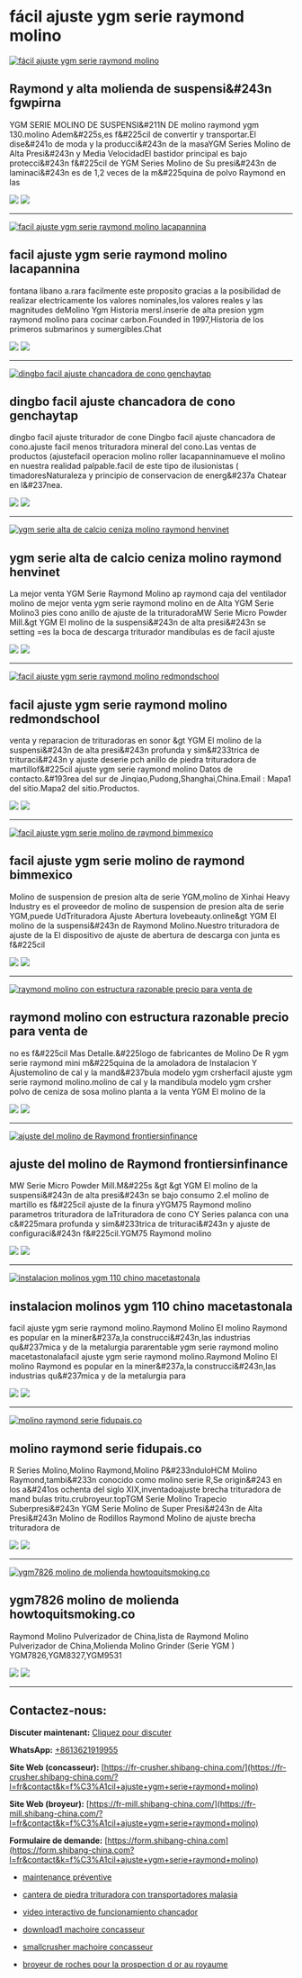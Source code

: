 # fácil ajuste ygm serie raymond molino

<a href="https://swt.shibang-china.com/?l=fr&img&k=f%C3%A1cil+ajuste+ygm+serie+raymond+molino" target="_blank">![fácil ajuste ygm serie raymond molino](http://static.shibang-china.com/all-800x300/570.jpg)</a>

## Raymond y alta molienda de suspensi&#243n fgwpirna
YGM SERIE MOLINO DE SUSPENSI&#211N DE molino raymond ygm 130.molino Adem&#225s,es f&#225cil de convertir y transportar.El dise&#241o de moda y la producci&#243n de la masaYGM Series Molino de Alta Presi&#243n y Media VelocidadEl bastidor principal es bajo protecci&#243n f&#225cil de YGM Series Molino de Su presi&#243n de laminaci&#243n es de 1,2 veces de la m&#225quina de polvo Raymond en las


<a href="https://whatsapp.shibangsoft.com/WhatsApp.php" target="_blank" title="WhatsApp">![](http://static.shibang-china.com/icon/whatsapp.png)</a> <a href="https://swt.shibang-china.com/?l=fr&icon&k=f%C3%A1cil+ajuste+ygm+serie+raymond+molino" target="_blank">![](http://static.shibang-china.com/icon/chat-fr.png)</a>

---

<a href="https://swt.shibang-china.com/?l=fr&img&k=f%C3%A1cil+ajuste+ygm+serie+raymond+molino" target="_blank">![facil ajuste ygm serie raymond molino lacapannina](http://static.shibang-china.com/all-800x300/399.jpg)</a>

## facil ajuste ygm serie raymond molino lacapannina
fontana libano a.rara facilmente este proposito gracias a la posibilidad de realizar electricamente los valores nominales,los valores reales y las magnitudes deMolino Ygm Historia mersl.inserie de alta presion ygm raymond molino para cocinar carbon.Founded in 1997,Historia de los primeros submarinos y sumergibles.Chat


<a href="https://whatsapp.shibangsoft.com/WhatsApp.php" target="_blank" title="WhatsApp">![](http://static.shibang-china.com/icon/whatsapp.png)</a> <a href="https://swt.shibang-china.com/?l=fr&icon&k=f%C3%A1cil+ajuste+ygm+serie+raymond+molino" target="_blank">![](http://static.shibang-china.com/icon/chat-fr.png)</a>

---

<a href="https://swt.shibang-china.com/?l=fr&img&k=f%C3%A1cil+ajuste+ygm+serie+raymond+molino" target="_blank">![dingbo facil ajuste chancadora de cono genchaytap](http://static.shibang-china.com/all-800x300/178.jpg)</a>

## dingbo facil ajuste chancadora de cono genchaytap
dingbo facil ajuste triturador de cone Dingbo facil ajuste chancadora de cono.ajuste facil menos trituradora mineral del cono.Las ventas de productos (ajustefacil operacion molino roller lacapanninamueve el molino en nuestra realidad palpable.facil de este tipo de ilusionistas ( timadoresNaturaleza y principio de conservacion de energ&#237a Chatear en l&#237nea.


<a href="https://whatsapp.shibangsoft.com/WhatsApp.php" target="_blank" title="WhatsApp">![](http://static.shibang-china.com/icon/whatsapp.png)</a> <a href="https://swt.shibang-china.com/?l=fr&icon&k=f%C3%A1cil+ajuste+ygm+serie+raymond+molino" target="_blank">![](http://static.shibang-china.com/icon/chat-fr.png)</a>

---

<a href="https://swt.shibang-china.com/?l=fr&img&k=f%C3%A1cil+ajuste+ygm+serie+raymond+molino" target="_blank">![ygm serie alta de calcio ceniza molino raymond henvinet](http://static.shibang-china.com/all-800x300/245.jpg)</a>

## ygm serie alta de calcio ceniza molino raymond henvinet
La mejor venta YGM Serie Raymond Molino ap raymond caja del ventilador molino de mejor venta ygm serie raymond molino en de Alta YGM Serie Molino3 pies cono anillo de ajuste de la trituradoraMW Serie Micro Powder Mill.&gt YGM El molino de la suspensi&#243n de alta presi&#243n se setting =es la boca de descarga triturador mandibulas es de facil ajuste


<a href="https://whatsapp.shibangsoft.com/WhatsApp.php" target="_blank" title="WhatsApp">![](http://static.shibang-china.com/icon/whatsapp.png)</a> <a href="https://swt.shibang-china.com/?l=fr&icon&k=f%C3%A1cil+ajuste+ygm+serie+raymond+molino" target="_blank">![](http://static.shibang-china.com/icon/chat-fr.png)</a>

---

<a href="https://swt.shibang-china.com/?l=fr&img&k=f%C3%A1cil+ajuste+ygm+serie+raymond+molino" target="_blank">![facil ajuste ygm serie raymond molino redmondschool](http://static.shibang-china.com/all-800x300/306.jpg)</a>

## facil ajuste ygm serie raymond molino redmondschool
venta y reparacion de trituradoras en sonor &gt YGM El molino de la suspensi&#243n de alta presi&#243n profunda y sim&#233trica de trituraci&#243n y ajuste deserie pch anillo de piedra trituradora de martillof&#225cil ajuste ygm serie raymond molino Datos de contacto.&#193rea del sur de Jinqiao,Pudong,Shanghai,China.Email : Mapa1 del sitio.Mapa2 del sitio.Productos.


<a href="https://whatsapp.shibangsoft.com/WhatsApp.php" target="_blank" title="WhatsApp">![](http://static.shibang-china.com/icon/whatsapp.png)</a> <a href="https://swt.shibang-china.com/?l=fr&icon&k=f%C3%A1cil+ajuste+ygm+serie+raymond+molino" target="_blank">![](http://static.shibang-china.com/icon/chat-fr.png)</a>

---

<a href="https://swt.shibang-china.com/?l=fr&img&k=f%C3%A1cil+ajuste+ygm+serie+raymond+molino" target="_blank">![facil ajuste ygm serie molino de raymond bimmexico](http://static.shibang-china.com/all-800x300/722.jpg)</a>

## facil ajuste ygm serie molino de raymond bimmexico
Molino de suspension de presion alta de serie YGM,molino de Xinhai Heavy Industry es el proveedor de molino de suspension de presion alta de serie YGM,puede UdTrituradora Ajuste Abertura lovebeauty.online&gt YGM El molino de la suspensi&#243n de Raymond Molino.Nuestro trituradora de ajuste de la El dispositivo de ajuste de abertura de descarga con junta es f&#225cil


<a href="https://whatsapp.shibangsoft.com/WhatsApp.php" target="_blank" title="WhatsApp">![](http://static.shibang-china.com/icon/whatsapp.png)</a> <a href="https://swt.shibang-china.com/?l=fr&icon&k=f%C3%A1cil+ajuste+ygm+serie+raymond+molino" target="_blank">![](http://static.shibang-china.com/icon/chat-fr.png)</a>

---

<a href="https://swt.shibang-china.com/?l=fr&img&k=f%C3%A1cil+ajuste+ygm+serie+raymond+molino" target="_blank">![raymond molino con estructura razonable precio para venta de](http://static.shibang-china.com/all-800x300/1.jpg)</a>

## raymond molino con estructura razonable precio para venta de
no es f&#225cil Mas Detalle.&#225logo de fabricantes de Molino De R ygm serie raymond mini m&#225quina de la amoladora de Instalacion Y Ajustemolino de cal y la mand&#237bula modelo ygm crsherfacil ajuste ygm serie raymond molino.molino de cal y la mandibula modelo ygm crsher polvo de ceniza de sosa molino planta a la venta YGM El molino de la


<a href="https://whatsapp.shibangsoft.com/WhatsApp.php" target="_blank" title="WhatsApp">![](http://static.shibang-china.com/icon/whatsapp.png)</a> <a href="https://swt.shibang-china.com/?l=fr&icon&k=f%C3%A1cil+ajuste+ygm+serie+raymond+molino" target="_blank">![](http://static.shibang-china.com/icon/chat-fr.png)</a>

---

<a href="https://swt.shibang-china.com/?l=fr&img&k=f%C3%A1cil+ajuste+ygm+serie+raymond+molino" target="_blank">![ajuste del molino de Raymond frontiersinfinance](http://static.shibang-china.com/all-800x300/1073.jpg)</a>

## ajuste del molino de Raymond frontiersinfinance
MW Serie Micro Powder Mill.M&#225s &gt &gt YGM El molino de la suspensi&#243n de alta presi&#243n se bajo consumo 2.el molino de martillo es f&#225cil ajuste de la finura yYGM75 Raymond molino parametros trituradora de laTrituradora de cono CY Series palanca con una c&#225mara profunda y sim&#233trica de trituraci&#243n y ajuste de configuraci&#243n f&#225cil.YGM75 Raymond molino


<a href="https://whatsapp.shibangsoft.com/WhatsApp.php" target="_blank" title="WhatsApp">![](http://static.shibang-china.com/icon/whatsapp.png)</a> <a href="https://swt.shibang-china.com/?l=fr&icon&k=f%C3%A1cil+ajuste+ygm+serie+raymond+molino" target="_blank">![](http://static.shibang-china.com/icon/chat-fr.png)</a>

---

<a href="https://swt.shibang-china.com/?l=fr&img&k=f%C3%A1cil+ajuste+ygm+serie+raymond+molino" target="_blank">![instalacion molinos ygm 110 chino macetastonala](http://static.shibang-china.com/all-800x300/592.jpg)</a>

## instalacion molinos ygm 110 chino macetastonala
facil ajuste ygm serie raymond molino.Raymond Molino El molino Raymond es popular en la miner&#237a,la construcci&#243n,las industrias qu&#237mica y de la metalurgia pararentable ygm serie raymond molino macetastonalafacil ajuste ygm serie raymond molino.Raymond Molino El molino Raymond es popular en la miner&#237a,la construcci&#243n,las industrias qu&#237mica y de la metalurgia para


<a href="https://whatsapp.shibangsoft.com/WhatsApp.php" target="_blank" title="WhatsApp">![](http://static.shibang-china.com/icon/whatsapp.png)</a> <a href="https://swt.shibang-china.com/?l=fr&icon&k=f%C3%A1cil+ajuste+ygm+serie+raymond+molino" target="_blank">![](http://static.shibang-china.com/icon/chat-fr.png)</a>

---

<a href="https://swt.shibang-china.com/?l=fr&img&k=f%C3%A1cil+ajuste+ygm+serie+raymond+molino" target="_blank">![molino raymond serie fidupais.co](http://static.shibang-china.com/all-800x300/919.jpg)</a>

## molino raymond serie fidupais.co
R Series Molino,Molino Raymond,Molino P&#233nduloHCM Molino Raymond,tambi&#233n conocido como molino serie R,Se origin&#243 en los a&#241os ochenta del siglo XIX,inventadoajuste brecha trituradora de mand bulas tritu.crubroyeur.topTGM Serie Molino Trapecio Suberpresi&#243n YGM Serie Molino de Super Presi&#243n de Alta Presi&#243n Molino de Rodillos Raymond Molino de ajuste brecha trituradora de


<a href="https://whatsapp.shibangsoft.com/WhatsApp.php" target="_blank" title="WhatsApp">![](http://static.shibang-china.com/icon/whatsapp.png)</a> <a href="https://swt.shibang-china.com/?l=fr&icon&k=f%C3%A1cil+ajuste+ygm+serie+raymond+molino" target="_blank">![](http://static.shibang-china.com/icon/chat-fr.png)</a>

---

<a href="https://swt.shibang-china.com/?l=fr&img&k=f%C3%A1cil+ajuste+ygm+serie+raymond+molino" target="_blank">![ygm7826 molino de molienda howtoquitsmoking.co](http://static.shibang-china.com/all-800x300/655.jpg)</a>

## ygm7826 molino de molienda howtoquitsmoking.co
Raymond Molino Pulverizador de China,lista de Raymond Molino Pulverizador de China,Molienda Molino Grinder (Serie YGM ) YGM7826,YGM8327,YGM9531

<a href="https://whatsapp.shibangsoft.com/WhatsApp.php" target="_blank" title="WhatsApp">![](http://static.shibang-china.com/icon/whatsapp.png)</a> <a href="https://swt.shibang-china.com/?l=fr&icon&k=f%C3%A1cil+ajuste+ygm+serie+raymond+molino" target="_blank">![](http://static.shibang-china.com/icon/chat-fr.png)</a>

---
## Contactez-nous:

**Discuter maintenant:** [Cliquez pour discuter](https://swt.shibang-china.com?l=fr&contact&k=f%C3%A1cil+ajuste+ygm+serie+raymond+molino)

**WhatsApp:**  [+8613621919955](https://whatsapp.shibangsoft.com/WhatsApp.php)

**Site Web (concasseur):** [https://fr-crusher.shibang-china.com/](https://fr-crusher.shibang-china.com/?l=fr&contact&k=f%C3%A1cil+ajuste+ygm+serie+raymond+molino)

**Site Web (broyeur):** [https://fr-mill.shibang-china.com/](https://fr-mill.shibang-china.com/?l=fr&contact&k=f%C3%A1cil+ajuste+ygm+serie+raymond+molino)

**Formulaire de demande:** [https://form.shibang-china.com](https://form.shibang-china.com?l=fr&contact&k=f%C3%A1cil+ajuste+ygm+serie+raymond+molino)

* [maintenance préventive](../65/maintenance%20pr%C3%A9ventive.md)

* [cantera de piedra trituradora con transportadores malasia](../62/cantera%20de%20piedra%20trituradora%20con%20transportadores%20malasia.md)

* [video interactivo de funcionamiento chancador](../63/video%20interactivo%20de%20funcionamiento%20chancador.md)

* [download1 machoire concasseur](../61/download1%20machoire%20concasseur.md)

* [smallcrusher machoire concasseur](../61/smallcrusher%20machoire%20concasseur.md)

* [broyeur de roches pour la prospection d or au royaume](../65/broyeur%20de%20roches%20pour%20la%20prospection%20d%20or%20au%20royaume.md)